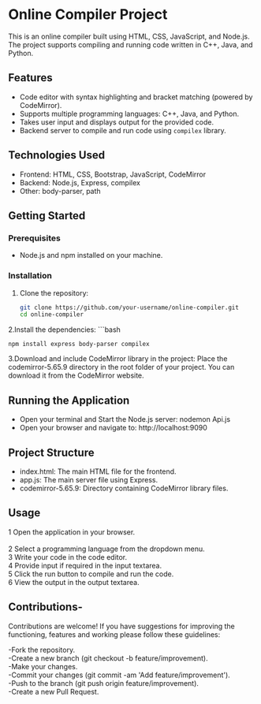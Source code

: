 # Online Compiler Project

This is an online compiler built using HTML, CSS, JavaScript, and Node.js. The project supports compiling and running code written in C++, Java, and Python. 

## Features

- Code editor with syntax highlighting and bracket matching (powered by CodeMirror).
- Supports multiple programming languages: C++, Java, and Python.
- Takes user input and displays output for the provided code.
- Backend server to compile and run code using `compilex` library.

## Technologies Used

- Frontend: HTML, CSS, Bootstrap, JavaScript, CodeMirror
- Backend: Node.js, Express, compilex
- Other: body-parser, path

## Getting Started

### Prerequisites

- Node.js and npm installed on your machine.

### Installation

1. Clone the repository:

   ```bash
   git clone https://github.com/your-username/online-compiler.git
   cd online-compiler
   
2.Install the dependencies:
    ```bash
    
    npm install express body-parser compilex
    
3.Download and include CodeMirror library in the project:
      Place the codemirror-5.65.9 directory in the root folder of your project. You can download it from the CodeMirror website.

## Running the Application

- Open your terminal and Start the Node.js server: nodemon Api.js
- Open your browser and navigate to: http://localhost:9090
 
## Project Structure
 - index.html: The main HTML file for the frontend.
 - app.js: The main server file using Express.
 - codemirror-5.65.9: Directory containing CodeMirror library files.

## Usage
 1 Open the application in your browser. <br>  
 2 Select a programming language from the dropdown menu.<br>
 3 Write your code in the code editor.<br>
 4 Provide input if required in the input textarea.<br>
 5 Click the run button to compile and run the code.<br>
 6 View the output in the output textarea.<br>

## Contributions-
 Contributions are welcome! If you have suggestions for improving the functioning, features and working  please follow these guidelines:<br>

-Fork the repository.<br>
-Create a new branch (git checkout -b feature/improvement).<br>
-Make your changes.<br>
-Commit your changes (git commit -am 'Add feature/improvement').<br>
-Push to the branch (git push origin feature/improvement).<br>
-Create a new Pull Request.<br>
